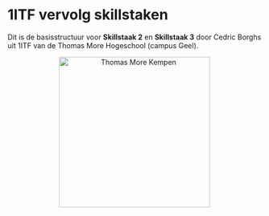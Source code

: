 # 1ITF vervolg skillstaken 
Dit is de basisstructuur voor **Skillstaak 2** en **Skillstaak 3** door Cedric Borghs uit 1ITF van de Thomas More Hogeschool (campus Geel).

<p align="center">
    <img src="https://www.thomasmore.be/themes/wundertheme/logo.svg" alt="Thomas More Kempen" width="300" />
</p>

